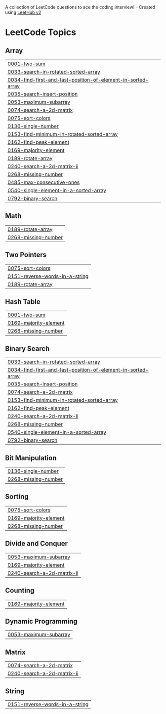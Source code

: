 A collection of LeetCode questions to ace the coding interview! - Created using [LeetHub v2](https://github.com/arunbhardwaj/LeetHub-2.0)
<!---LeetCode Topics Start-->
# LeetCode Topics
## Array
|  |
| ------- |
| [0001-two-sum](https://github.com/Sujeet1409/Leetcode-problem-/tree/master/0001-two-sum) |
| [0033-search-in-rotated-sorted-array](https://github.com/Sujeet1409/Leetcode-problem-/tree/master/0033-search-in-rotated-sorted-array) |
| [0034-find-first-and-last-position-of-element-in-sorted-array](https://github.com/Sujeet1409/Leetcode-problem-/tree/master/0034-find-first-and-last-position-of-element-in-sorted-array) |
| [0035-search-insert-position](https://github.com/Sujeet1409/Leetcode-problem-/tree/master/0035-search-insert-position) |
| [0053-maximum-subarray](https://github.com/Sujeet1409/Leetcode-problem-/tree/master/0053-maximum-subarray) |
| [0074-search-a-2d-matrix](https://github.com/Sujeet1409/Leetcode-problem-/tree/master/0074-search-a-2d-matrix) |
| [0075-sort-colors](https://github.com/Sujeet1409/Leetcode-problem-/tree/master/0075-sort-colors) |
| [0136-single-number](https://github.com/Sujeet1409/Leetcode-problem-/tree/master/0136-single-number) |
| [0153-find-minimum-in-rotated-sorted-array](https://github.com/Sujeet1409/Leetcode-problem-/tree/master/0153-find-minimum-in-rotated-sorted-array) |
| [0162-find-peak-element](https://github.com/Sujeet1409/Leetcode-problem-/tree/master/0162-find-peak-element) |
| [0169-majority-element](https://github.com/Sujeet1409/Leetcode-problem-/tree/master/0169-majority-element) |
| [0189-rotate-array](https://github.com/Sujeet1409/Leetcode-problem-/tree/master/0189-rotate-array) |
| [0240-search-a-2d-matrix-ii](https://github.com/Sujeet1409/Leetcode-problem-/tree/master/0240-search-a-2d-matrix-ii) |
| [0268-missing-number](https://github.com/Sujeet1409/Leetcode-problem-/tree/master/0268-missing-number) |
| [0485-max-consecutive-ones](https://github.com/Sujeet1409/Leetcode-problem-/tree/master/0485-max-consecutive-ones) |
| [0540-single-element-in-a-sorted-array](https://github.com/Sujeet1409/Leetcode-problem-/tree/master/0540-single-element-in-a-sorted-array) |
| [0792-binary-search](https://github.com/Sujeet1409/Leetcode-problem-/tree/master/0792-binary-search) |
## Math
|  |
| ------- |
| [0189-rotate-array](https://github.com/Sujeet1409/Leetcode-problem-/tree/master/0189-rotate-array) |
| [0268-missing-number](https://github.com/Sujeet1409/Leetcode-problem-/tree/master/0268-missing-number) |
## Two Pointers
|  |
| ------- |
| [0075-sort-colors](https://github.com/Sujeet1409/Leetcode-problem-/tree/master/0075-sort-colors) |
| [0151-reverse-words-in-a-string](https://github.com/Sujeet1409/Leetcode-problem-/tree/master/0151-reverse-words-in-a-string) |
| [0189-rotate-array](https://github.com/Sujeet1409/Leetcode-problem-/tree/master/0189-rotate-array) |
## Hash Table
|  |
| ------- |
| [0001-two-sum](https://github.com/Sujeet1409/Leetcode-problem-/tree/master/0001-two-sum) |
| [0169-majority-element](https://github.com/Sujeet1409/Leetcode-problem-/tree/master/0169-majority-element) |
| [0268-missing-number](https://github.com/Sujeet1409/Leetcode-problem-/tree/master/0268-missing-number) |
## Binary Search
|  |
| ------- |
| [0033-search-in-rotated-sorted-array](https://github.com/Sujeet1409/Leetcode-problem-/tree/master/0033-search-in-rotated-sorted-array) |
| [0034-find-first-and-last-position-of-element-in-sorted-array](https://github.com/Sujeet1409/Leetcode-problem-/tree/master/0034-find-first-and-last-position-of-element-in-sorted-array) |
| [0035-search-insert-position](https://github.com/Sujeet1409/Leetcode-problem-/tree/master/0035-search-insert-position) |
| [0074-search-a-2d-matrix](https://github.com/Sujeet1409/Leetcode-problem-/tree/master/0074-search-a-2d-matrix) |
| [0153-find-minimum-in-rotated-sorted-array](https://github.com/Sujeet1409/Leetcode-problem-/tree/master/0153-find-minimum-in-rotated-sorted-array) |
| [0162-find-peak-element](https://github.com/Sujeet1409/Leetcode-problem-/tree/master/0162-find-peak-element) |
| [0240-search-a-2d-matrix-ii](https://github.com/Sujeet1409/Leetcode-problem-/tree/master/0240-search-a-2d-matrix-ii) |
| [0268-missing-number](https://github.com/Sujeet1409/Leetcode-problem-/tree/master/0268-missing-number) |
| [0540-single-element-in-a-sorted-array](https://github.com/Sujeet1409/Leetcode-problem-/tree/master/0540-single-element-in-a-sorted-array) |
| [0792-binary-search](https://github.com/Sujeet1409/Leetcode-problem-/tree/master/0792-binary-search) |
## Bit Manipulation
|  |
| ------- |
| [0136-single-number](https://github.com/Sujeet1409/Leetcode-problem-/tree/master/0136-single-number) |
| [0268-missing-number](https://github.com/Sujeet1409/Leetcode-problem-/tree/master/0268-missing-number) |
## Sorting
|  |
| ------- |
| [0075-sort-colors](https://github.com/Sujeet1409/Leetcode-problem-/tree/master/0075-sort-colors) |
| [0169-majority-element](https://github.com/Sujeet1409/Leetcode-problem-/tree/master/0169-majority-element) |
| [0268-missing-number](https://github.com/Sujeet1409/Leetcode-problem-/tree/master/0268-missing-number) |
## Divide and Conquer
|  |
| ------- |
| [0053-maximum-subarray](https://github.com/Sujeet1409/Leetcode-problem-/tree/master/0053-maximum-subarray) |
| [0169-majority-element](https://github.com/Sujeet1409/Leetcode-problem-/tree/master/0169-majority-element) |
| [0240-search-a-2d-matrix-ii](https://github.com/Sujeet1409/Leetcode-problem-/tree/master/0240-search-a-2d-matrix-ii) |
## Counting
|  |
| ------- |
| [0169-majority-element](https://github.com/Sujeet1409/Leetcode-problem-/tree/master/0169-majority-element) |
## Dynamic Programming
|  |
| ------- |
| [0053-maximum-subarray](https://github.com/Sujeet1409/Leetcode-problem-/tree/master/0053-maximum-subarray) |
## Matrix
|  |
| ------- |
| [0074-search-a-2d-matrix](https://github.com/Sujeet1409/Leetcode-problem-/tree/master/0074-search-a-2d-matrix) |
| [0240-search-a-2d-matrix-ii](https://github.com/Sujeet1409/Leetcode-problem-/tree/master/0240-search-a-2d-matrix-ii) |
## String
|  |
| ------- |
| [0151-reverse-words-in-a-string](https://github.com/Sujeet1409/Leetcode-problem-/tree/master/0151-reverse-words-in-a-string) |
<!---LeetCode Topics End-->